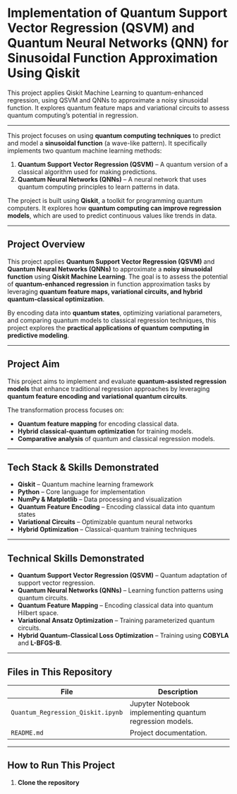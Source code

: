 # Implementation of Quantum Support Vector Regression (QSVM) and Quantum Neural Networks (QNN) for Sinusoidal Function Approximation Using Qiskit

This project applies Qiskit Machine Learning to quantum-enhanced regression, using QSVM and QNNs to approximate a noisy sinusoidal function. It explores quantum feature maps and variational circuits to assess quantum computing’s potential in regression.
 
---

This project focuses on using **quantum computing techniques** to predict and model a **sinusoidal function** (a wave-like pattern). It specifically implements two quantum machine learning methods:  

1. **Quantum Support Vector Regression (QSVM)** – A quantum version of a classical algorithm used for making predictions.  
2. **Quantum Neural Networks (QNNs)** – A neural network that uses quantum computing principles to learn patterns in data.  

The project is built using **Qiskit**, a toolkit for programming quantum computers. It explores how **quantum computing can improve regression models**, which are used to predict continuous values like trends in data.

---

## Project Overview
This project applies **Quantum Support Vector Regression (QSVM)** and **Quantum Neural Networks (QNNs)** to approximate a **noisy sinusoidal function** using **Qiskit Machine Learning**. The goal is to assess the potential of **quantum-enhanced regression** in function approximation tasks by leveraging **quantum feature maps, variational circuits, and hybrid quantum-classical optimization**.

By encoding data into **quantum states**, optimizing variational parameters, and comparing quantum models to classical regression techniques, this project explores the **practical applications of quantum computing in predictive modeling**.

---

## **Project Aim**
This project aims to implement and evaluate **quantum-assisted regression models** that enhance traditional regression approaches by leveraging **quantum feature encoding and variational quantum circuits**.

The transformation process focuses on:
- **Quantum feature mapping** for encoding classical data.
- **Hybrid classical-quantum optimization** for training models.
- **Comparative analysis** of quantum and classical regression models.

---

## **Tech Stack & Skills Demonstrated**
- **Qiskit** – Quantum machine learning framework
- **Python** – Core language for implementation
- **NumPy & Matplotlib** – Data processing and visualization
- **Quantum Feature Encoding** – Encoding classical data into quantum states
- **Variational Circuits** – Optimizable quantum neural networks
- **Hybrid Optimization** – Classical-quantum training techniques

---

## **Technical Skills Demonstrated**
- **Quantum Support Vector Regression (QSVM)** – Quantum adaptation of support vector regression.
- **Quantum Neural Networks (QNNs)** – Learning function patterns using quantum circuits.
- **Quantum Feature Mapping** – Encoding classical data into quantum Hilbert space.
- **Variational Ansatz Optimization** – Training parameterized quantum circuits.
- **Hybrid Quantum-Classical Loss Optimization** – Training using **COBYLA** and **L-BFGS-B**.

---

## **Files in This Repository**  

| File                                   | Description |
|----------------------------------------|------------|
| `Quantum_Regression_Qiskit.ipynb`      | Jupyter Notebook implementing quantum regression models. |
| `README.md`                            | Project documentation. |

---

## **How to Run This Project**  

1. **Clone the repository**  
